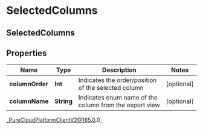 # SelectedColumns

## SelectedColumns

## Properties

|Name | Type | Description | Notes|
|------------ | ------------- | ------------- | -------------|
| **columnOrder** | **Int** | Indicates the order/position of the selected column | [optional] |
| **columnName** | **String** | Indicates enum name of the column from the export view | [optional] |



_PureCloudPlatformClientV2@165.0.0_
